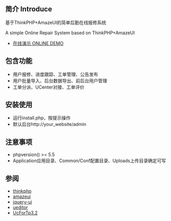 ## 简介 Introduce
基于ThinkPHP+AmazeUI的简单后勤在线报修系统

A simple Online Repair System based on ThinkPHP+AmazeUI

- [在线演示 ONLINE DEMO](http://osc4cqjtu.sinaapp.com)

## 包含功能
- 用户报修、进度跟踪、工单管理、公告发布
- 用户批量导入、后台数据导出、前后台用户管理
- 工单分派、UCenter对接、工单评价

## 安装使用
- 运行install.php，按提示操作
- 默认后台http://your_website/admin

## 注意事项
- phpversion() >= 5.5
- Application应用目录、Common/Conf配置目录、Uploads上传目录确定可写

## 参阅
- [thinkphp](https://github.com/liu21st/thinkphp)
- [amazeui](https://github.com/allmobilize/amazeui)
- [jquery-ui](https://github.com/jquery/jquery-ui)
- [ueditor](https://github.com/fex-team/ueditor)
- [UcForTp3.2](http://git.oschina.net/zstxt1989/UcForTp3.2)